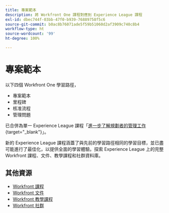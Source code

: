```yaml
---
title: 專案範本
description: 將 Workfront One 課程對應到 Experience League 課程
exl-id: dbec744f-03bb-47f0-b939-76889758f5c6
source-git-commit: b0ac8b76071ade5f59b51060d2af3909c740c8b4
workflow-type: ht
source-wordcount: '99'
ht-degree: 100%

---
```


# 專案範本

以下四個 Workfront One 學習路徑，

* 專案範本
* 里程碑
* 核准流程
* 管理問題

已合併為單一 Experience League 課程「[進一步了解規劃者的管理工作](https://experienceleague.adobe.com/?recommended=Workfront-U-1-2022.3.planners){target="_blank"}」。

新的 Experience League 課程涵蓋了與先前的學習路徑相同的學習目標，並已盡可能進行了最佳化，以提供全面的學習體驗。探索 Experience League 上的完整 Workfront 課程、文件、教學課程和社群資料庫。

## 其他資源

* [Workfront 課程](https://experienceleague.adobe.com/?lang=en&amp;Solution=Workfront#courses)
* [Workfront 文件](https://experienceleague.adobe.com/docs/workfront.html)
* [Workfront 教學課程](https://experienceleague.adobe.com/docs/workfront-learn/tutorials-workfront/home.html)
* [Workfront 社群](https://experienceleaguecommunities.adobe.com/t5/workfront/ct-p/workfront)
